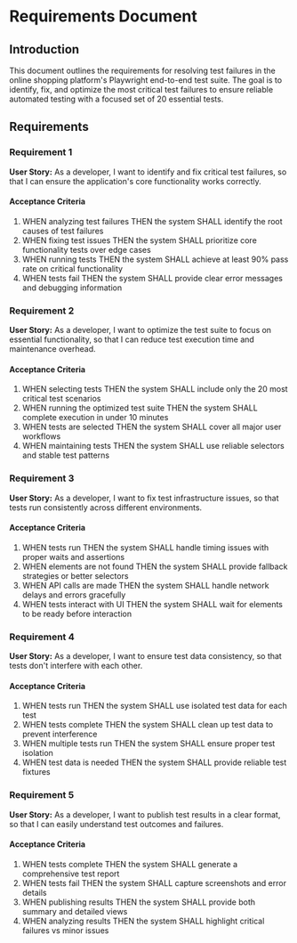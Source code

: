 # Requirements Document

## Introduction

This document outlines the requirements for resolving test failures in the online shopping platform's Playwright end-to-end test suite. The goal is to identify, fix, and optimize the most critical test failures to ensure reliable automated testing with a focused set of 20 essential tests.

## Requirements

### Requirement 1

**User Story:** As a developer, I want to identify and fix critical test failures, so that I can ensure the application's core functionality works correctly.

#### Acceptance Criteria

1. WHEN analyzing test failures THEN the system SHALL identify the root causes of test failures
2. WHEN fixing test issues THEN the system SHALL prioritize core functionality tests over edge cases
3. WHEN running tests THEN the system SHALL achieve at least 90% pass rate on critical functionality
4. WHEN tests fail THEN the system SHALL provide clear error messages and debugging information

### Requirement 2

**User Story:** As a developer, I want to optimize the test suite to focus on essential functionality, so that I can reduce test execution time and maintenance overhead.

#### Acceptance Criteria

1. WHEN selecting tests THEN the system SHALL include only the 20 most critical test scenarios
2. WHEN running the optimized test suite THEN the system SHALL complete execution in under 10 minutes
3. WHEN tests are selected THEN the system SHALL cover all major user workflows
4. WHEN maintaining tests THEN the system SHALL use reliable selectors and stable test patterns

### Requirement 3

**User Story:** As a developer, I want to fix test infrastructure issues, so that tests run consistently across different environments.

#### Acceptance Criteria

1. WHEN tests run THEN the system SHALL handle timing issues with proper waits and assertions
2. WHEN elements are not found THEN the system SHALL provide fallback strategies or better selectors
3. WHEN API calls are made THEN the system SHALL handle network delays and errors gracefully
4. WHEN tests interact with UI THEN the system SHALL wait for elements to be ready before interaction

### Requirement 4

**User Story:** As a developer, I want to ensure test data consistency, so that tests don't interfere with each other.

#### Acceptance Criteria

1. WHEN tests run THEN the system SHALL use isolated test data for each test
2. WHEN tests complete THEN the system SHALL clean up test data to prevent interference
3. WHEN multiple tests run THEN the system SHALL ensure proper test isolation
4. WHEN test data is needed THEN the system SHALL provide reliable test fixtures

### Requirement 5

**User Story:** As a developer, I want to publish test results in a clear format, so that I can easily understand test outcomes and failures.

#### Acceptance Criteria

1. WHEN tests complete THEN the system SHALL generate a comprehensive test report
2. WHEN tests fail THEN the system SHALL capture screenshots and error details
3. WHEN publishing results THEN the system SHALL provide both summary and detailed views
4. WHEN analyzing results THEN the system SHALL highlight critical failures vs minor issues